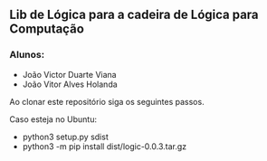 <h2> Lib de Lógica para a cadeira de Lógica para Computação</h2>

<h3>Alunos: </h3>
<ul>
    <li>João Victor Duarte Viana</li>
    <li>João Vitor Alves Holanda</li>
</ul>

<p> Ao clonar este repositório siga os seguintes passos.</p>

<p> Caso esteja no Ubuntu: </p>
<ul>
    <li> python3 setup.py sdist </li>
    <li> python3 -m pip install dist/logic-0.0.3.tar.gz </li>
</ul>